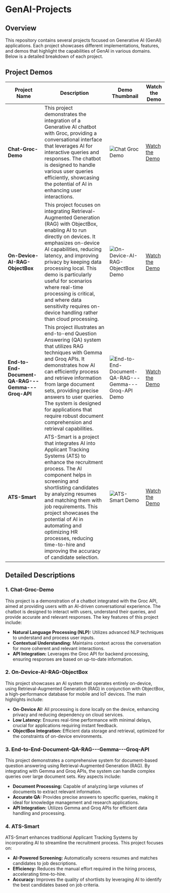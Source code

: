 # GenAI-Projects

## Overview

This repository contains several projects focused on Generative AI (GenAI) applications. Each project showcases different implementations, features, and demos that highlight the capabilities of GenAI in various domains. Below is a detailed breakdown of each project.

## Project Demos

| Project Name                                                                                           | Description                                                                                                                                                                                                                                                                                                                                                                                                                                       | Demo Thumbnail                                                                                                 | Watch the Demo                                                                                                                                                    |
|--------------------------------------------------------------------------------------------------------|---------------------------------------------------------------------------------------------------------------------------------------------------------------------------------------------------------------------------------------------------------------------------------------------------------------------------------------------------------------------------------------------------------------------------------------------------|-----------------------------------------------------------------------------------------------------------------|------------------------------------------------------------------------------------------------------------------------------------------------------------------|
| **Chat-Groc-Demo**                                                                                     | This project demonstrates the integration of a Generative AI chatbot with Groc, providing a conversational interface that leverages AI for interactive queries and responses. The chatbot is designed to handle various user queries efficiently, showcasing the potential of AI in enhancing user interactions.                                                                                                                                    | ![Chat Groc Demo](https://img.youtube.com/vi/2gkXHQfAU_E/0.jpg)                                                 | [Watch the Demo](https://www.youtube.com/watch?v=2gkXHQfAU_E)                                                                                                     |
| **On-Device-AI-RAG-ObjectBox**                                                                         | This project focuses on integrating Retrieval-Augmented Generation (RAG) with ObjectBox, enabling AI to run directly on devices. It emphasizes on-device AI capabilities, reducing latency, and improving privacy by keeping data processing local. This demo is particularly useful for scenarios where real-time processing is critical, and where data sensitivity requires on-device handling rather than cloud processing. | ![On-Device-AI-RAG-ObjectBox Demo](https://img.youtube.com/vi/tGp8txbqFeU/0.jpg)                               | [Watch the Demo](https://www.youtube.com/watch?v=tGp8txbqFeU)                                                                                                     |
| **End-to-End-Document-QA-RAG---Gemma---Groq-API**                                                      | This project illustrates an end-to-end Question Answering (QA) system that utilizes RAG techniques with Gemma and Groq APIs. It demonstrates how AI can efficiently process and retrieve information from large document sets, providing precise answers to user queries. The system is designed for applications that require robust document comprehension and retrieval capabilities.                                                | ![End-to-End-Document-QA-RAG---Gemma---Groq-API Demo](https://img.youtube.com/vi/aZFnNQypD3g/0.jpg)             | [Watch the Demo](https://www.youtube.com/watch?v=aZFnNQypD3g)                                                                                                     |
| **ATS-Smart**                                                                                          | ATS-Smart is a project that integrates AI into Applicant Tracking Systems (ATS) to enhance the recruitment process. The AI component helps in screening and shortlisting candidates by analyzing resumes and matching them with job requirements. This project showcases the potential of AI in automating and optimizing HR processes, reducing time-to-hire and improving the accuracy of candidate selection. | ![ATS-Smart Demo](https://img.youtube.com/vi/98IFCNwS8TE/0.jpg)                                                 | [Watch the Demo](https://www.youtube.com/watch?v=98IFCNwS8TE)                                                                                                     |

## Detailed Descriptions

### 1. Chat-Groc-Demo
This project is a demonstration of a chatbot integrated with the Groc API, aimed at providing users with an AI-driven conversational experience. The chatbot is designed to interact with users, understand their queries, and provide accurate and relevant responses. The key features of this project include:

- **Natural Language Processing (NLP):** Utilizes advanced NLP techniques to understand and process user inputs.
- **Contextual Understanding:** Maintains context across the conversation for more coherent and relevant interactions.
- **API Integration:** Leverages the Groc API for backend processing, ensuring responses are based on up-to-date information.

### 2. On-Device-AI-RAG-ObjectBox
This project showcases an AI system that operates entirely on-device, using Retrieval-Augmented Generation (RAG) in conjunction with ObjectBox, a high-performance database for mobile and IoT devices. The main highlights include:

- **On-Device AI:** All processing is done locally on the device, enhancing privacy and reducing dependency on cloud services.
- **Low Latency:** Ensures real-time performance with minimal delays, crucial for applications requiring instant feedback.
- **ObjectBox Integration:** Efficient data storage and retrieval, optimized for the constraints of on-device environments.

### 3. End-to-End-Document-QA-RAG---Gemma---Groq-API
This project demonstrates a comprehensive system for document-based question answering using Retrieval-Augmented Generation (RAG). By integrating with Gemma and Groq APIs, the system can handle complex queries over large document sets. Key aspects include:

- **Document Processing:** Capable of analyzing large volumes of documents to extract relevant information.
- **Accurate QA:** Provides precise answers to specific queries, making it ideal for knowledge management and research applications.
- **API Integration:** Utilizes Gemma and Groq APIs for efficient data handling and processing.

### 4. ATS-Smart
ATS-Smart enhances traditional Applicant Tracking Systems by incorporating AI to streamline the recruitment process. This project focuses on:

- **AI-Powered Screening:** Automatically screens resumes and matches candidates to job descriptions.
- **Efficiency:** Reduces the manual effort required in the hiring process, accelerating time-to-hire.
- **Accuracy:** Improves the quality of shortlists by leveraging AI to identify the best candidates based on job criteria.
